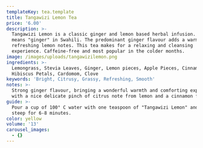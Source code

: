 ```yaml
---
templateKey: tea.template
title: Tangawizi Lemon Tea
price: '6.00'
description: >-
  Tangawizi Lemon is a classic ginger and lemon based herbal infusion. Tangawizi
  means "ginger" in Swahili. The predominant ginger flavour adds a warmth to the
  refreshing lemon notes. This tea makes for a relaxing and cleansing
  experience. Caffeine-free and most popular in the colder months.
image: /images/uploads/tangawizilemon.png
ingredients: >-
  Lemongrass, Stevia Leaves, Ginger, Lemon pieces, Apple Pieces, Cinnamon,
  Hibiscus Petals, Cardomom, Clove
keywords: 'Bright, Citrusy, Grassy, Refreshing, Smooth'
notes: >-
  Strong ginger flavour, bringing a wonderful warmth and comforting experience,
  with a nice delicate pinch of citrus note from lemon and a cinnamon finish.
guide: >-
  Pour a cup of 100° C water with one teaspoon of "Tangawizi Lemon" and let
  steep for 6-8 minutes.
color: yellow
volume: '13'
carousel_images:
  - {}
---
```


